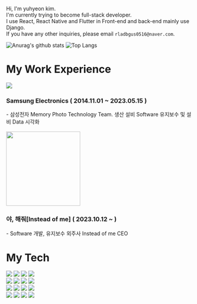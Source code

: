 
Hi, I'm yuhyeon kim.  
I'm currently trying to become full-stack developer.  
I use React, React Native and Flutter in Front-end and back-end mainly use Django.  
If you have any other inquiries, please email `rladbgus0516@naver.com`.  

![Anurag's github stats](https://github-readme-stats.vercel.app/api?username=Yuhyeon0516&show_icons=true&theme=tokyonight)
![Top Langs](https://github-readme-stats.vercel.app/api/top-langs/?username=Yuhyeon0516&layout=compact&theme=tokyonight)


# My Work Experience
<div>
  <img src="https://i.namu.wiki/i/xmRn4wehsWuOOF2OCybuHDuSXg_rgz_OhtwFslgCf-M3NxsTtEIyiW6l2yiQqFlcrkMj0_PufG2rN6skotiEZXd61hXujvShHdZhMOhNhJbB8Ai1H9_xOEfw2B_SaPJu4O2NH2jGd31QITl-OhpzlA.svg" />
  <h3>Samsung Electronics ( 2014.11.01 ~ 2023.05.15 )</h3>
  - 삼성전자 Memory Photo Technology Team. 생산 설비 Software 유지보수 및 설비 Data 시각화
  <br/><br/>

  <img width=200 src="https://github.com/Yuhyeon0516/Yuhyeon0516/assets/120432007/69d1cd0d-d0e4-40c4-a2f9-ba188768061c" />
  <h3>야, 해줘[Instead of me] ( 2023.10.12 ~ )</h3>
  - Software 개발, 유지보수 외주사 Instead of me CEO
</div>

<div>
  <h1>My Tech</h1>
  <img src="https://img.shields.io/badge/Swift-white?style=flat&logo=swift&logoColor=F05138"/>
  <img src="https://img.shields.io/badge/Python-white?style=flat&logo=python&logoColor=3776AB"/>
  <img src="https://img.shields.io/badge/Django-white?style=flat&logo=django&logoColor=092E20"/>
  <img src="https://img.shields.io/badge/Node.js-white?style=flat&logo=nodedotjs&logoColor=339933"/><br>
  <img src="https://img.shields.io/badge/HTML5-white?style=flat&logo=html5&logoColor=E34F26"/>
  <img src="https://img.shields.io/badge/CSS3-white?style=flat&logo=css3&logoColor=1572B6"/>
  <img src="https://img.shields.io/badge/JavaScript-white?style=flat&logo=javascript&logoColor=F7DF1E"/>
  <img src="https://img.shields.io/badge/TypeScript-white?style=flat&logo=typescript&logoColor=3178C6"/><br>
  <img src="https://img.shields.io/badge/React-white?style=flat&logo=react&logoColor=61DAFB"/>
  <img src="https://img.shields.io/badge/React Native-rgb(255,255,255)?style=flat&logo=react&logoColor=9F32A5"/>
  <img src="https://img.shields.io/badge/Redux-white?style=flat&logo=redux&logoColor=764ABC"/>
  <img src="https://img.shields.io/badge/React Query-white?style=flat&logo=reactquery&logoColor=FF4154"/><br>
  <img src="https://img.shields.io/badge/Dart-white?style=flat&logo=dart&logoColor=0175C2"/>
  <img src="https://img.shields.io/badge/Flutter-white?style=flat&logo=flutter&logoColor=02569B"/>
  <img src="https://img.shields.io/badge/GitHub-white?style=flat&logo=github&logoColor=181717"/>
  <img src="https://img.shields.io/badge/Notion-white?style=flat&logo=notion&logoColor=000000"/>
</div>
